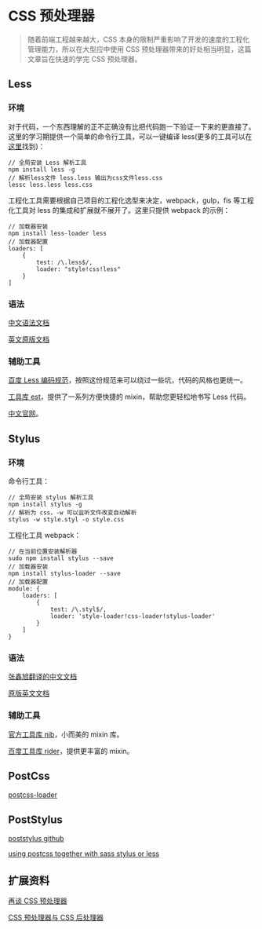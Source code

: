 # CSS 预处理器

> 随着前端工程越来越大，CSS 本身的限制严重影响了开发的速度的工程化管理能力，所以在大型应中使用 CSS 预处理器带来的好处相当明显，这篇文章旨在快速的学完 CSS 预处理器。

## Less

### 环境

对于代码，一个东西理解的正不正确没有比把代码跑一下验证一下来的更直接了。这里的学习期提供一个简单的命令行工具，可以一键编译 less(更多的工具可以在[这里](http://lesscss.cn/usage/)找到)：

	// 全局安装 Less 解析工具
	npm install less -g
	// 解析less文件 less.less 输出为css文件less.css
	lessc less.less less.css
	
工程化工具需要根据自己项目的工程化选型来决定，webpack，gulp，fis 等工程化工具对 less 的集成和扩展就不展开了。这里只提供 webpack 的示例：

	// 加载器安装
	npm install less-loader less
	// 加载器配置
	loaders: [
		{
			test: /\.less$/,
			loader: "style!css!less"
		}
	]

### 语法
 
[中文语法文档](http://www.css88.com/doc/less/features/)

[英文原版文档](http://lesscss.org/features/)


### 辅助工具

[百度 Less 编码规范](https://github.com/ecomfe/spec/blob/master/less-code-style.md#user-content-混入mixin-1)，按照这份规范来可以绕过一些坑，代码的风格也更统一。

[工具库 est](http://ecomfe.github.io/est/)，提供了一系列方便快捷的 mixin，帮助您更轻松地书写 Less 代码。

[中文官网](http://www.1024i.com/demo/less/)。

## Stylus

### 环境

命令行工具：

	// 全局安装 stylus 解析工具
	npm install stylus -g
	// 解析为 css，-w 可以监听文件改变自动解析
	stylus -w style.styl -o style.css

工程化工具 webpack：
	
	// 在当前位置安装解析器
	sudo npm install stylus --save
	// 加载器安装
	npm install stylus-loader --save
	// 加载器配置
	module: {
        loaders: [
            { 
                test: /\.styl$/, 
                loader: 'style-loader!css-loader!stylus-loader' 
            }
        ]
    }
	
### 语法

[张鑫旭翻译的中文文档](http://www.zhangxinxu.com/jq/stylus/css-style.php)

[原版英文文档](http://stylus-lang.com/docs/selectors.html)

### 辅助工具

[官方工具库 nib](http://tj.github.io/nib/)，小而美的 mixin 库。

[百度工具库 rider](https://github.com/ecomfe/rider/)，提供更丰富的 mixin。

## PostCss



[postcss-loader](https://github.com/postcss/postcss-loader)

## PostStylus

[poststylus github](https://github.com/seaneking/poststylus)

[using postcss together with sass stylus or less](http://webdesign.tutsplus.com/tutorials/using-postcss-together-with-sass-stylus-or-less--cms-24591)
## 扩展资料

[再谈 CSS 预处理器](http://efe.baidu.com/blog/revisiting-css-preprocessors/)

[CSS 预处理器与 CSS 后处理器](http://zhaolei.info/2014/01/04/css-preprocessor-and-postprocessor/)